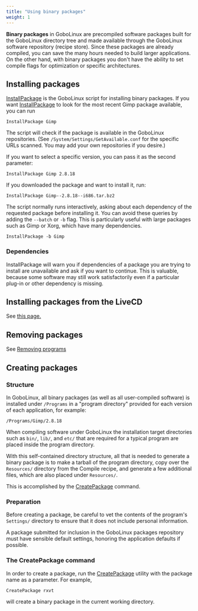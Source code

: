 ```yaml
---
title: "Using binary packages"
weight: 1
---
```


**Binary packages** in GoboLinux are precompiled software packages built for the
GoboLinux directory tree and made available through the GoboLinux software
repository (recipe store). Since these packages are already compiled, you can
save the many hours needed to build larger applications. On the other hand, with
binary packages you don't have the ability to set compile flags for optimization
or specific architectures.

## Installing packages

[InstallPackage](/Commands/InstallPackage/) is the GoboLinux script for
installing binary packages. If you want
[InstallPackage](/Commands/InstallPackage/) to look for the most recent Gimp
package available, you can run

```fish
InstallPackage Gimp
```

The script will check if the package is available in the GoboLinux repositories.
(See `/System/Settings/GetAvailable.conf` for the specific URLs scanned. You may
add your own repositories if you desire.)

If you want to select a specific version, you can pass it as the second
parameter:

```fish
InstallPackage Gimp 2.8.18
```

If you downloaded the package and want to install it, run:

```fish
InstallPackage Gimp--2.8.18--i686.tar.bz2
```

The script normally runs interactively, asking about each dependency of the
requested package before installing it. You can avoid these queries by adding
the `--batch` or `-b` flag. This is particularly useful with large packages such
as Gimp or Xorg, which have many dependencies.

```fish
InstallPackage -b Gimp
```

### Dependencies

InstallPackage will warn you if dependencies of a package you are trying to
install are unavailable and ask if you want to continue. This is valuable,
because some software may still work satisfactorily even if a particular plug-in
or other dependency is missing.

## Installing packages from the LiveCD

See [this page.](/Howtos/Installing-packages-from-the-LiveCD/)

## Removing packages

See [Removing programs](/Overview/Package-Management/Removing-programs/)

## Creating packages

### Structure

In GoboLinux, all binary packages (as well as all user-compiled software) is
installed under `/Programs` in a "program directory" provided for each version
of each application, for example:

```fish
/Programs/Gimp/2.8.18
```

When compiling software under GoboLinux the installation target directories such
as `bin/`, `lib/`, and `etc/` that are required for a typical program are placed
inside the program directory.

With this self-contained directory structure, all that is needed to generate a
binary package is to make a tarball of the program directory, copy over the
`Resources/` directory from the Compile recipe, and generate a few additional
files, which are also placed under `Resources/`.

This is accomplished by the [CreatePackage](/Commands/CreatePackage) command.

### Preparation

Before creating a package, be careful to vet the contents of the program's
`Settings/` directory to ensure that it does not include personal information.

A package submitted for inclusion in the GoboLinux packages repository must have
sensible default settings, honoring the application defaults if possible.

### The CreatePackage command

In order to create a package, run the [CreatePackage](/Commands/CreatePackage)
utility with the package name as a parameter. For example,

```fish
CreatePackage rxvt
```

will create a binary package in the current working directory.
